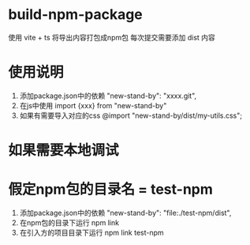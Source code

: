 # build-npm-package
使用 vite + ts 将导出内容打包成npm包
每次提交需要添加 dist 内容


# 使用说明
1.  添加package.json中的依赖   "new-stand-by": "xxxx.git",
2.  在js中使用  import {xxx} from "new-stand-by"
3.  如果有需要导入对应的css  @import "new-stand-by/dist/my-utils.css";


# 如果需要本地调试
# 假定npm包的目录名 = test-npm
1.  添加package.json中的依赖   "new-stand-by": "file:./test-npm/dist",
2.  在npm包的目录下运行 npm link
3.  在引入方的项目目录下运行   npm link test-npm
